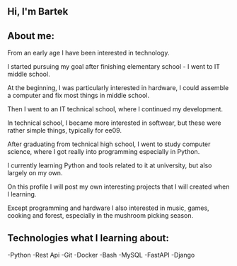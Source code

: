 ## Hi, I'm Bartek

## About me:

From an early age I have been interested in technology.

I started pursuing my goal after finishing elementary school - I went to IT middle school.

At the beginning, I was particularly interested in hardware, I could assemble a computer and fix most things in middle school.

Then I went to an IT technical school, where I continued my development.

In technical school, I became more interested in softwear, but these were rather simple things, typically for ee09.

After graduating from technical high school, I went to study computer science, where I got really into programming especially in Python.

I currently learning Python and tools related to it at university, but also largely on my own.

On this profile I will post my own interesting projects that I will created when I learning.

Except programming and hardware I also interested in music, games, cooking and forest, especially in the mushroom picking season.
  
## Technologies what I learning about:

-Python
-Rest Api
-Git
-Docker
-Bash
-MySQL
-FastAPI
-Django
